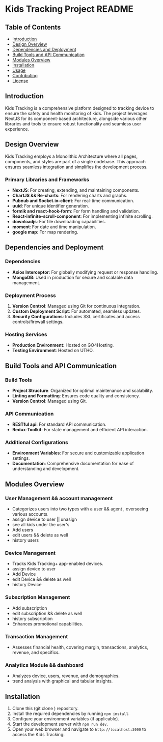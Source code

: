# Kids Tracking Project README

## Table of Contents

- [Introduction](#introduction)
- [Design Overview](#design-overview)
- [Dependencies and Deployment](#dependencies-and-deployment)
- [Build Tools and API Communication](#build-tools-and-api-communication)
- [Modules Overview](#modules-overview)
- [Installation](#installation)
- [Usage](#usage)
- [Contributing](#contributing)
- [License](#license)

## Introduction

Kids Tracking is a comprehensive platform designed to tracking device to ensure the safety and health monitoring of kids. The project leverages NextJS for its component-based architecture, alongside various other libraries and tools to ensure robust functionality and seamless user experience.

## Design Overview

Kids Tracking employs a Monolithic Architecture where all pages, components, and styles are part of a single codebase. This approach ensures seamless integration and simplifies the development process.

### Primary Libraries and Frameworks

- **NextJS**: For creating, extending, and maintaining components.
- **ChartJS && Re-charts**: For rendering charts and graphs.
- **Pubnub and Socket.io-client**: For real-time communication.
- **uuid**: For unique identifier generation.
- **formik and react-hook-form**: For form handling and validation.
- **React-infinite-scroll-component**: For implementing infinite scrolling.
- **downloadjs**: For file downloading capabilities.
- **moment**: For date and time manipulation.
- **google map**: For map rendering.

## Dependencies and Deployment

### Dependencies

- **Axios Interceptor**: For globally modifying request or response handling.
- **MongoDB**: Used in production for secure and scalable data management.

### Deployment Process

1. **Version Control**: Managed using Git for continuous integration.
2. **Custom Deployment Script**: For automated, seamless updates.
3. **Security Configurations**: Includes SSL certificates and access controls/firewall settings.

### Hosting Services

- **Production Environment**: Hosted on GO4Hosting.
- **Testing Environment**: Hosted on UTHO.

## Build Tools and API Communication

### Build Tools

- **Project Structure**: Organized for optimal maintenance and scalability.
- **Linting and Formatting**: Ensures code quality and consistency.
- **Version Control**: Managed using Git.

### API Communication

- **RESTful api**: For standard API communication.
- **Redux-Toolkit**: For state management and efficient API interaction.

### Additional Configurations

- **Environment Variables**: For secure and customizable application settings.
- **Documentation**: Comprehensive documentation for ease of understanding and development.

## Modules Overview

### User Management && account management

- Categorizes users into two types with a user && agent , overseeing various accounts.
- assign device to user || unasign
- see all kids under the user's
- Add users
- edit users && delete as well
- history users

### Device Management

- Tracks Kids Tracking+ app-enabled devices.
- assign device to user
- Add Device
- edit Device && delete as well
- history Device

### Subscription Management

- Add subscription
- edit subscription && delete as well
- history subscription
- Enhances promotional capabilities.

### Transaction Management

- Assesses financial health, covering margin, transactions, analytics, revenue, and specifics.

### Analytics Module && dashboard

- Analyzes device, users, revenue, and demographics.
- trend analysis with graphical and tabular insights.

## Installation

1. Clone this (git clone <url>) repository.
2. Install the required dependencies by running `npm install`.
3. Configure your environment variables (if applicable).
4. Start the development server with `npm run dev`.
5. Open your web browser and navigate to `http://localhost:3000` to access the Kids Tracking.
